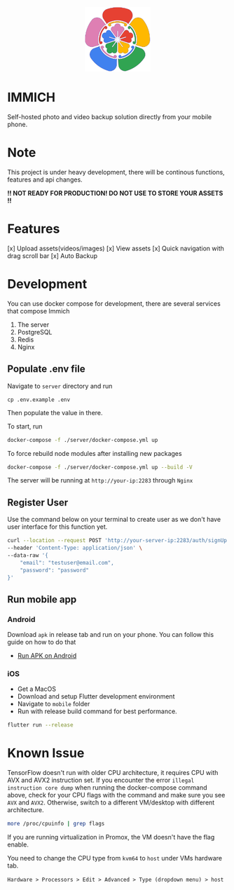 <p align="center">
  <img src="design/immich-logo.svg" width="150" title="hover text">
</p>

# IMMICH

Self-hosted photo and video backup solution directly from your mobile phone.

# Note

This project is under heavy development, there will be continous functions, features and api changes.

**!! NOT READY FOR PRODUCTION! DO NOT USE TO STORE YOUR ASSETS !!**

# Features

[x] Upload assets(videos/images)
[x] View assets
[x] Quick navigation with drag scroll bar
[x] Auto Backup

# Development

You can use docker compose for development, there are several services that compose Immich

1. The server
2. PostgreSQL
3. Redis
4. Nginx

## Populate .env file

Navigate to `server` directory and run

```
cp .env.example .env
```

Then populate the value in there.

To start, run

```bash
docker-compose -f ./server/docker-compose.yml up
```

To force rebuild node modules after installing new packages

```bash
docker-compose -f ./server/docker-compose.yml up --build -V
```

The server will be running at `http://your-ip:2283` through `Nginx`

## Register User

Use the command below on your terminal to create user as we don't have user interface for this function yet.

```bash
curl --location --request POST 'http://your-server-ip:2283/auth/signUp' \
--header 'Content-Type: application/json' \
--data-raw '{
    "email": "testuser@email.com",
    "password": "password"
}'
```

## Run mobile app

### Android

Download `apk` in release tab and run on your phone. You can follow this guide on how to do that

- [Run APK on Android](https://www.lifewire.com/install-apk-on-android-4177185)

### iOS

- Get a MacOS
- Download and setup Flutter development environment
- Navigate to `mobile` folder
- Run with release build command for best performance.

```bash
flutter run --release
```

# Known Issue

TensorFlow doesn't run with older CPU architecture, it requires CPU with AVX and AVX2 instruction set. If you encounter the error `illegal instruction core dump` when running the docker-compose command above, check for your CPU flags with the command and make sure you see `AVX` and `AVX2`. Otherwise, switch to a different VM/desktop with different architecture.

```bash
more /proc/cpuinfo | grep flags
```

If you are running virtualization in Promox, the VM doesn't have the flag enable.

You need to change the CPU type from `kvm64` to `host` under VMs hardware tab.

`Hardware > Processors > Edit > Advanced > Type (dropdown menu) > host`

